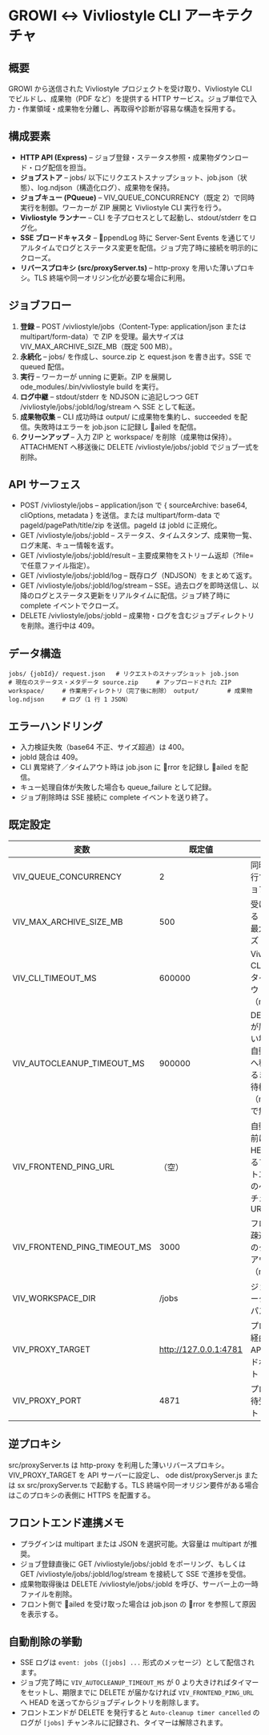 # GROWI ↔ Vivliostyle CLI アーキテクチャ

## 概要
GROWI から送信された Vivliostyle プロジェクトを受け取り、Vivliostyle CLI でビルドし、成果物（PDF など）を提供する HTTP サービス。ジョブ単位で入力・作業領域・成果物を分離し、再取得や診断が容易な構造を採用する。

## 構成要素
- **HTTP API (Express)** – ジョブ登録・ステータス参照・成果物ダウンロード・ログ配信を担当。
- **ジョブストア** – jobs/<jobId> 以下にリクエストスナップショット、job.json（状態）、log.ndjson（構造化ログ）、成果物を保持。
- **ジョブキュー (PQueue)** – VIV_QUEUE_CONCURRENCY（既定 2）で同時実行を制御。ワーカーが ZIP 展開と Vivliostyle CLI 実行を行う。
- **Vivliostyle ランナー** – CLI を子プロセスとして起動し、stdout/stderr をログ化。
- **SSE ブロードキャスタ** – ppendLog 時に Server-Sent Events を通じてリアルタイムでログとステータス変更を配信。ジョブ完了時に接続を明示的にクローズ。
- **リバースプロキシ (src/proxyServer.ts)** – http-proxy を用いた薄いプロキシ。TLS 終端や同一オリジン化が必要な場合に利用。

## ジョブフロー
1. **登録** – POST /vivliostyle/jobs（Content-Type: application/json または multipart/form-data）で ZIP を受理。最大サイズは VIV_MAX_ARCHIVE_SIZE_MB（既定 500 MB）。
2. **永続化** – jobs/<jobId> を作成し、source.zip と equest.json を書き出す。SSE で queued 配信。
3. **実行** – ワーカーが unning に更新。ZIP を展開し 
ode_modules/.bin/vivliostyle build を実行。
4. **ログ中継** – stdout/stderr を NDJSON に追記しつつ GET /vivliostyle/jobs/:jobId/log/stream へ SSE として転送。
5. **成果物収集** – CLI 成功時は output/ に成果物を集約し、succeeded を配信。失敗時はエラーを job.json に記録し ailed を配信。
6. **クリーンアップ** – 入力 ZIP と workspace/ を削除（成果物は保持）。ATTACHMENT へ移送後に DELETE /vivliostyle/jobs/:jobId でジョブ一式を削除。

## API サーフェス
- POST /vivliostyle/jobs – application/json で { sourceArchive: base64, cliOptions, metadata } を送信。または multipart/form-data で pageId/pagePath/title/zip を送信。pageId は jobId に正規化。
- GET /vivliostyle/jobs/:jobId – ステータス、タイムスタンプ、成果物一覧、ログ末尾、キュー情報を返す。
- GET /vivliostyle/jobs/:jobId/result – 主要成果物をストリーム返却（?file= で任意ファイル指定）。
- GET /vivliostyle/jobs/:jobId/log – 既存ログ（NDJSON）をまとめて返す。
- GET /vivliostyle/jobs/:jobId/log/stream – SSE。過去ログを即時送信し、以降のログとステータス更新をリアルタイムに配信。ジョブ終了時に complete イベントでクローズ。
- DELETE /vivliostyle/jobs/:jobId – 成果物・ログを含むジョブディレクトリを削除。進行中は 409。

## データ構造
`
jobs/
  {jobId}/
    request.json   # リクエストのスナップショット
    job.json       # 現在のステータス・メタデータ
    source.zip     # アップロードされた ZIP
    workspace/     # 作業用ディレクトリ（完了後に削除）
    output/        # 成果物
    log.ndjson     # ログ（1 行 1 JSON）
`

## エラーハンドリング
- 入力検証失敗（base64 不正、サイズ超過）は 400。
- jobId 競合は 409。
- CLI 異常終了／タイムアウト時は job.json に rror を記録し ailed を配信。
- キュー処理自体が失敗した場合も queue_failure として記録。
- ジョブ削除時は SSE 接続に complete イベントを送り終了。

## 既定設定
| 変数 | 既定値 | 説明 |
| --- | --- | --- |
| VIV_QUEUE_CONCURRENCY | 2 | 同時に実行するジョブ数 |
| VIV_MAX_ARCHIVE_SIZE_MB | 500 | 受け付ける ZIP の最大サイズ |
| VIV_CLI_TIMEOUT_MS | 600000 | Vivliostyle CLI 実行のタイムアウト（ms） |
| VIV_AUTOCLEANUP_TIMEOUT_MS | 900000 | DELETE が届かない場合に自動削除へ移行するまでの待機時間（ms、0 で無効化） |
| VIV_FRONTEND_PING_URL | （空） | 自動削除前に HEAD するフロントエンドのヘルスチェック URL |
| VIV_FRONTEND_PING_TIMEOUT_MS | 3000 | フロント疎通確認のタイムアウト（ms） |
| VIV_WORKSPACE_DIR | <repo>/jobs | ジョブデータ保存パス |
| VIV_PROXY_TARGET | http://127.0.0.1:4781 | プロキシ経由時の API エンドポイント |
| VIV_PROXY_PORT | 4871 | プロキシ待受ポート |

## 逆プロキシ
src/proxyServer.ts は http-proxy を利用した薄いリバースプロキシ。VIV_PROXY_TARGET を API サーバーに設定し、
ode dist/proxyServer.js または 	sx src/proxyServer.ts で起動する。TLS 終端や同一オリジン要件がある場合はこのプロキシの表側に HTTPS を配置する。

## フロントエンド連携メモ
- プラグインは multipart または JSON を選択可能。大容量は multipart が推奨。
- ジョブ登録直後に GET /vivliostyle/jobs/:jobId をポーリング、もしくは GET /vivliostyle/jobs/:jobId/log/stream を接続して SSE で進捗を受信。
- 成果物取得後は DELETE /vivliostyle/jobs/:jobId を呼び、サーバー上の一時ファイルを削除。
- フロント側で ailed を受け取った場合は job.json の rror を参照して原因を表示する。






## 自動削除の挙動
- SSE ログは `event: jobs`（`[jobs] ...` 形式のメッセージ）として配信されます。
- ジョブ完了時に `VIV_AUTOCLEANUP_TIMEOUT_MS` が 0 より大きければタイマーをセットし、期限までに DELETE が届かなければ `VIV_FRONTEND_PING_URL` へ HEAD を送ってからジョブディレクトリを削除します。
- フロントエンドが DELETE を発行すると `Auto-cleanup timer cancelled` のログが `[jobs]` チャンネルに記録され、タイマーは解除されます。

